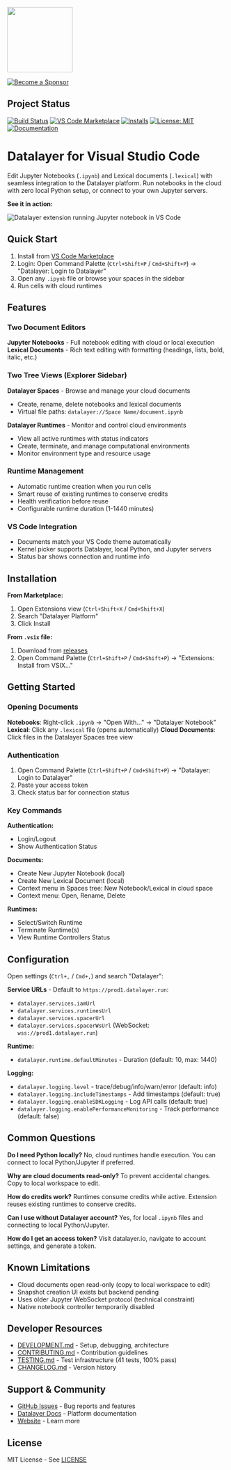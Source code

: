 <a href="https://datalayer.io"><img src="https://assets.datalayer.tech/datalayer-25.png" width="150"/></a>

[![Become a Sponsor](https://img.shields.io/static/v1?label=Become%20a%20Sponsor&message=%E2%9D%A4&logo=GitHub&style=flat&color=1ABC9C)](https://github.com/sponsors/datalayer)

## Project Status

[![Build Status](https://github.com/datalayer/vscode-datalayer/actions/workflows/build-extension.yml/badge.svg)](https://github.com/datalayer/vscode-datalayer/actions/workflows/build-extension.yml)
[![VS Code Marketplace](https://img.shields.io/visual-studio-marketplace/v/Datalayer.datalayer-jupyter-vscode?label=VS%20Code%20Marketplace&logo=visual-studio-code)](https://marketplace.visualstudio.com/items?itemName=Datalayer.datalayer-jupyter-vscode)
[![Installs](https://img.shields.io/visual-studio-marketplace/i/Datalayer.datalayer-jupyter-vscode?label=Installs)](https://marketplace.visualstudio.com/items?itemName=Datalayer.datalayer-jupyter-vscode)
[![License: MIT](https://img.shields.io/badge/License-MIT-yellow.svg)](https://opensource.org/licenses/MIT)
[![Documentation](https://img.shields.io/badge/docs-TypeDoc-blue.svg)](https://datalayer-desktop.netlify.app)

# Datalayer for Visual Studio Code

Edit Jupyter Notebooks (`.ipynb`) and Lexical documents (`.lexical`) with seamless integration to the Datalayer platform. Run notebooks in the cloud with zero local Python setup, or connect to your own Jupyter servers.

**See it in action:**

<img src="https://jupyter-examples.datalayer.tech/jupyter-react-vscode.gif" alt="Datalayer extension running Jupyter notebook in VS Code"/>

## Quick Start

1. Install from [VS Code Marketplace](https://marketplace.visualstudio.com/items?itemName=Datalayer.datalayer-jupyter-vscode)
2. Login: Open Command Palette (`Ctrl+Shift+P` / `Cmd+Shift+P`) → "Datalayer: Login to Datalayer"
3. Open any `.ipynb` file or browse your spaces in the sidebar
4. Run cells with cloud runtimes

## Features

### Two Document Editors

**Jupyter Notebooks** - Full notebook editing with cloud or local execution
**Lexical Documents** - Rich text editing with formatting (headings, lists, bold, italic, etc.)

### Two Tree Views (Explorer Sidebar)

**Datalayer Spaces** - Browse and manage your cloud documents

- Create, rename, delete notebooks and lexical documents
- Virtual file paths: `datalayer://Space Name/document.ipynb`

**Datalayer Runtimes** - Monitor and control cloud environments

- View all active runtimes with status indicators
- Create, terminate, and manage computational environments
- Monitor environment type and resource usage

### Runtime Management

- Automatic runtime creation when you run cells
- Smart reuse of existing runtimes to conserve credits
- Health verification before reuse
- Configurable runtime duration (1-1440 minutes)

### VS Code Integration

- Documents match your VS Code theme automatically
- Kernel picker supports Datalayer, local Python, and Jupyter servers
- Status bar shows connection and runtime info

## Installation

**From Marketplace:**

1. Open Extensions view (`Ctrl+Shift+X` / `Cmd+Shift+X`)
2. Search "Datalayer Platform"
3. Click Install

**From `.vsix` file:**

1. Download from [releases](https://github.com/datalayer/vscode-datalayer/releases)
2. Open Command Palette (`Ctrl+Shift+P` / `Cmd+Shift+P`) → "Extensions: Install from VSIX..."

## Getting Started

### Opening Documents

**Notebooks**: Right-click `.ipynb` → "Open With..." → "Datalayer Notebook"
**Lexical**: Click any `.lexical` file (opens automatically)
**Cloud Documents**: Click files in the Datalayer Spaces tree view

### Authentication

1. Open Command Palette (`Ctrl+Shift+P` / `Cmd+Shift+P`) → "Datalayer: Login to Datalayer"
2. Paste your access token
3. Check status bar for connection status

### Key Commands

**Authentication:**

- Login/Logout
- Show Authentication Status

**Documents:**

- Create New Jupyter Notebook (local)
- Create New Lexical Document (local)
- Context menu in Spaces tree: New Notebook/Lexical in cloud space
- Context menu: Open, Rename, Delete

**Runtimes:**

- Select/Switch Runtime
- Terminate Runtime(s)
- View Runtime Controllers Status

## Configuration

Open settings (`Ctrl+,` / `Cmd+,`) and search "Datalayer":

**Service URLs** - Default to `https://prod1.datalayer.run`:

- `datalayer.services.iamUrl`
- `datalayer.services.runtimesUrl`
- `datalayer.services.spacerUrl`
- `datalayer.services.spacerWsUrl` (WebSocket: `wss://prod1.datalayer.run`)

**Runtime:**

- `datalayer.runtime.defaultMinutes` - Duration (default: 10, max: 1440)

**Logging:**

- `datalayer.logging.level` - trace/debug/info/warn/error (default: info)
- `datalayer.logging.includeTimestamps` - Add timestamps (default: true)
- `datalayer.logging.enableSDKLogging` - Log API calls (default: true)
- `datalayer.logging.enablePerformanceMonitoring` - Track performance (default: false)

## Common Questions

**Do I need Python locally?** No, cloud runtimes handle execution. You can connect to local Python/Jupyter if preferred.

**Why are cloud documents read-only?** To prevent accidental changes. Copy to local workspace to edit.

**How do credits work?** Runtimes consume credits while active. Extension reuses existing runtimes to conserve credits.

**Can I use without Datalayer account?** Yes, for local `.ipynb` files and connecting to local Python/Jupyter.

**How do I get an access token?** Visit datalayer.io, navigate to account settings, and generate a token.

## Known Limitations

- Cloud documents open read-only (copy to local workspace to edit)
- Snapshot creation UI exists but backend pending
- Uses older Jupyter WebSocket protocol (technical constraint)
- Native notebook controller temporarily disabled

## Developer Resources

- [DEVELOPMENT.md](./DEVELOPMENT.md) - Setup, debugging, architecture
- [CONTRIBUTING.md](./CONTRIBUTING.md) - Contribution guidelines
- [TESTING.md](./TESTING.md) - Test infrastructure (41 tests, 100% pass)
- [CHANGELOG.md](./CHANGELOG.md) - Version history

## Support & Community

- [GitHub Issues](https://github.com/datalayer/vscode-datalayer/issues) - Bug reports and features
- [Datalayer Docs](https://docs.datalayer.io) - Platform documentation
- [Website](https://datalayer.io) - Learn more

## License

MIT License - See [LICENSE](./LICENSE.txt)
